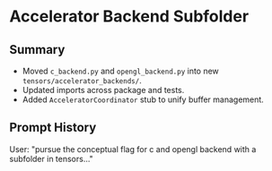 # Accelerator Backend Subfolder

## Summary
- Moved `c_backend.py` and `opengl_backend.py` into new `tensors/accelerator_backends/`.
- Updated imports across package and tests.
- Added `AcceleratorCoordinator` stub to unify buffer management.

## Prompt History
User: "pursue the conceptual flag for c and opengl backend with a subfolder in tensors..."
